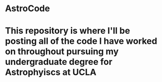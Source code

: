 # AstroCode
# This repository is where I'll be posting all of the code I have worked on throughout pursuing my undergraduate degree for Astrophyiscs at UCLA 
